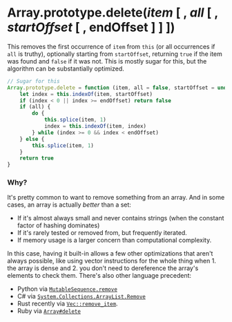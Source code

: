 # Array.prototype.delete(*item* [ , *all* [ , *startOffset* [ , endOffset ] ] ])

This removes the first occurrence of `item` from `this` (or all occurrences if `all` is truthy), optionally starting from `startOffset`, returning `true` if the item was found and `false` if it was not. This is mostly sugar for this, but the algorithm can be substantially optimized.

```js
// Sugar for this
Array.prototype.delete = function (item, all = false, startOffset = undefined, endOffset = this.length) {
    let index = this.indexOf(item, startOffset)
    if (index < 0 || index >= endOffset) return false
    if (all) {
        do {
            this.splice(item, 1)
            index = this.indexOf(item, index)
        } while (index >= 0 && index < endOffset)
    } else {
        this.splice(item, 1)
    }
    return true
}
```

### Why?

It's pretty common to want to remove something from an array. And in some cases, an array is actually *better* than a set:

- If it's almost always small and never contains strings (when the constant factor of hashing dominates)
- If it's rarely tested or removed from, but frequently iterated.
- If memory usage is a larger concern than computational complexity.

In this case, having it built-in allows a few other optimizations that aren't always possible, like using vector instructions for the whole thing when 1. the array is dense and 2. you don't need to dereference the array's elements to check them. There's also other language precedent:

- Python via [`MutableSequence.remove`](https://docs.python.org/3/library/stdtypes.html#mutable-sequence-types)
- C# via [`System.Collections.ArrayList.Remove`](https://docs.microsoft.com/en-us/dotnet/api/system.collections.arraylist.remove)
- Rust recently via [`Vec::remove_item`](https://doc.rust-lang.org/std/vec/struct.Vec.html#method.remove_item).
- Ruby via [`Array#delete`](https://docs.ruby-lang.org/en/2.5.0/Array.html#method-i-delete)

